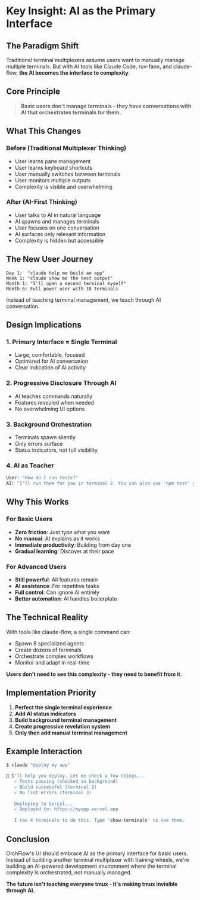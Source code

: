 # Key Insight: AI as the Primary Interface

## The Paradigm Shift

Traditional terminal multiplexers assume users want to manually manage multiple terminals. But with AI tools like Claude Code, ruv-fann, and claude-flow, **the AI becomes the interface to complexity**.

## Core Principle

> **Basic users don't manage terminals - they have conversations with AI that orchestrates terminals for them.**

## What This Changes

### Before (Traditional Multiplexer Thinking)
- User learns pane management
- User learns keyboard shortcuts  
- User manually switches between terminals
- User monitors multiple outputs
- Complexity is visible and overwhelming

### After (AI-First Thinking)
- User talks to AI in natural language
- AI spawns and manages terminals
- User focuses on one conversation
- AI surfaces only relevant information
- Complexity is hidden but accessible

## The New User Journey

```
Day 1:  "claude help me build an app"
Week 1: "claude show me the test output"  
Month 1: "I'll open a second terminal myself"
Month 6: Full power user with 10 terminals
```

Instead of teaching terminal management, we teach through AI conversation.

## Design Implications

### 1. Primary Interface = Single Terminal
- Large, comfortable, focused
- Optimized for AI conversation
- Clear indication of AI activity

### 2. Progressive Disclosure Through AI
- AI teaches commands naturally
- Features revealed when needed
- No overwhelming UI options

### 3. Background Orchestration
- Terminals spawn silently
- Only errors surface
- Status indicators, not full visibility

### 4. AI as Teacher
```bash
User: "How do I run tests?"
AI: "I'll run them for you in terminal 2. You can also use 'npm test' yourself!"
```

## Why This Works

### For Basic Users
- **Zero friction**: Just type what you want
- **No manual**: AI explains as it works
- **Immediate productivity**: Building from day one
- **Gradual learning**: Discover at their pace

### For Advanced Users  
- **Still powerful**: All features remain
- **AI assistance**: For repetitive tasks
- **Full control**: Can ignore AI entirely
- **Better automation**: AI handles boilerplate

## The Technical Reality

With tools like claude-flow, a single command can:
- Spawn 8 specialized agents
- Create dozens of terminals
- Orchestrate complex workflows
- Monitor and adapt in real-time

**Users don't need to see this complexity - they need to benefit from it.**

## Implementation Priority

1. **Perfect the single terminal experience**
2. **Add AI status indicators**
3. **Build background terminal management**
4. **Create progressive revelation system**
5. **Only then add manual terminal management**

## Example Interaction

```bash
$ claude "deploy my app"

🤖 I'll help you deploy. Let me check a few things...
   ✓ Tests passing (checked in background)
   ✓ Build successful (terminal 2)
   ✓ No lint errors (terminal 3)
   
   Deploying to Vercel...
   ✓ Deployed to: https://myapp.vercel.app
   
   I ran 4 terminals to do this. Type 'show-terminals' to see them.
```

## Conclusion

OrchFlow's UI should embrace AI as the primary interface for basic users. Instead of building another terminal multiplexer with training wheels, we're building an AI-powered development environment where the terminal complexity is orchestrated, not manually managed.

**The future isn't teaching everyone tmux - it's making tmux invisible through AI.**